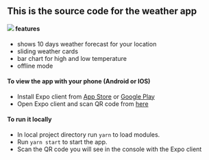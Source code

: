 ## This is the source code for the weather app

<img align="left" src="src/screen.jpg">

#### features
* shows 10 days weather forecast for your location
* sliding weather cards
* bar chart for high and low temperature
* offline mode

#### To view the app with your phone (Android or IOS) 
* Install Expo client from [App Store](https://itunes.apple.com/app/apple-store/id982107779?ct=www&mt=8)
 or [Google Play](https://play.google.com/store/apps/details?id=host.exp.exponent&referrer=www)
* Open Expo client and scan QR code from [here](https://expo.io/@slava-lu/weather)  


#### To run it locally
* In local project directory run `yarn` to load modules.
* Run `yarn start` to start the app.
* Scan the QR code you will see in the console with the Expo client
